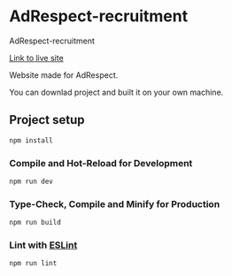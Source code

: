 # AdRespect-recruitment
AdRespect-recruitment

[Link to live site](https://main--stellar-nougat-cc6f01.netlify.app/)

Website made for AdRespect.

You can downlad project and built it on your own machine.

## Project setup
```sh
npm install
```

### Compile and Hot-Reload for Development

```sh
npm run dev
```

### Type-Check, Compile and Minify for Production

```sh
npm run build
```

### Lint with [ESLint](https://eslint.org/)

```sh
npm run lint
```

